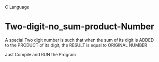 C Language
# Two-digit-no_sum-product-Number
A special Two digit number is such that when the sum of its digit is ADDED to the PRODUCT of its digit, the RESULT is equal to ORIGINAL NUMBER

Just Compile and RUN the Program

